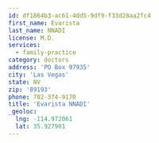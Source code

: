 ```yaml
---
id: df1864b3-ac61-4dd5-9df9-f33d28aa2fc4
first_name: Evarista
last_name: NNADI
license: M.D.
services:
  - family-practice
category: doctors
address: 'PO Box 97935'
city: 'Las Vegas'
state: NV
zip: '89193'
phone: 702-374-9170
title: 'Evarista NNADI'
_geoloc:
  lng: -114.972061
  lat: 35.927901
---
```

